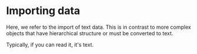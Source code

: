 # Importing data

Here, we refer to the import of text data. This is in contrast to more complex objects that have hierarchical structure or must be converted to text.

Typically, if you can read it, it's text.
